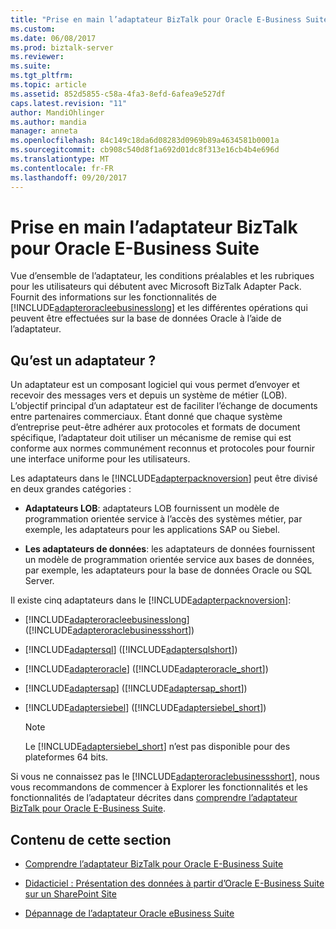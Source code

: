 ```yaml
---
title: "Prise en main l’adaptateur BizTalk pour Oracle E-Business Suite | Documents Microsoft"
ms.custom: 
ms.date: 06/08/2017
ms.prod: biztalk-server
ms.reviewer: 
ms.suite: 
ms.tgt_pltfrm: 
ms.topic: article
ms.assetid: 852d5855-c58a-4fa3-8efd-6afea9e527df
caps.latest.revision: "11"
author: MandiOhlinger
ms.author: mandia
manager: anneta
ms.openlocfilehash: 84c149c18da6d08283d0969b89a4634581b0001a
ms.sourcegitcommit: cb908c540d8f1a692d01dc8f313e16cb4b4e696d
ms.translationtype: MT
ms.contentlocale: fr-FR
ms.lasthandoff: 09/20/2017
---
```

# <a name="get-started-with-the-biztalk-adapter-for-oracle-e-business-suite"></a>Prise en main l’adaptateur BizTalk pour Oracle E-Business Suite
Vue d’ensemble de l’adaptateur, les conditions préalables et les rubriques pour les utilisateurs qui débutent avec Microsoft BizTalk Adapter Pack. Fournit des informations sur les fonctionnalités de [!INCLUDE[adapteroracleebusinesslong](../../includes/adapteroracleebusinesslong-md.md)] et les différentes opérations qui peuvent être effectuées sur la base de données Oracle à l’aide de l’adaptateur.  
  
## <a name="what-is-an-adapter"></a>Qu’est un adaptateur ?  
  
 Un adaptateur est un composant logiciel qui vous permet d’envoyer et recevoir des messages vers et depuis un système de métier (LOB). L’objectif principal d’un adaptateur est de faciliter l’échange de documents entre partenaires commerciaux. Étant donné que chaque système d’entreprise peut-être adhérer aux protocoles et formats de document spécifique, l’adaptateur doit utiliser un mécanisme de remise qui est conforme aux normes communément reconnus et protocoles pour fournir une interface uniforme pour les utilisateurs.  
  
 Les adaptateurs dans le [!INCLUDE[adapterpacknoversion](../../includes/adapterpacknoversion-md.md)] peut être divisé en deux grandes catégories :  
  
-   **Adaptateurs LOB**: adaptateurs LOB fournissent un modèle de programmation orientée service à l’accès des systèmes métier, par exemple, les adaptateurs pour les applications SAP ou Siebel.  
  
-   **Les adaptateurs de données**: les adaptateurs de données fournissent un modèle de programmation orientée service aux bases de données, par exemple, les adaptateurs pour la base de données Oracle ou SQL Server.  
  
 Il existe cinq adaptateurs dans le [!INCLUDE[adapterpacknoversion](../../includes/adapterpacknoversion-md.md)]:  
  
-   [!INCLUDE[adapteroracleebusinesslong](../../includes/adapteroracleebusinesslong-md.md)] ([!INCLUDE[adapteroraclebusinessshort](../../includes/adapteroraclebusinessshort-md.md)])  
  
-   [!INCLUDE[adaptersql](../../includes/adaptersql-md.md)] ([!INCLUDE[adaptersqlshort](../../includes/adaptersqlshort-md.md)])  
  
-   [!INCLUDE[adapteroracle](../../includes/adapteroracle-md.md)] ([!INCLUDE[adapteroracle_short](../../includes/adapteroracle-short-md.md)])  
  
-   [!INCLUDE[adaptersap](../../includes/adaptersap-md.md)] ([!INCLUDE[adaptersap_short](../../includes/adaptersap-short-md.md)])  
  
-   [!INCLUDE[adaptersiebel](../../includes/adaptersiebel-md.md)] ([!INCLUDE[adaptersiebel_short](../../includes/adaptersiebel-short-md.md)])  
  
    > [!NOTE]
    >  Le [!INCLUDE[adaptersiebel_short](../../includes/adaptersiebel-short-md.md)] n’est pas disponible pour des plateformes 64 bits.  
  
 Si vous ne connaissez pas le [!INCLUDE[adapteroraclebusinessshort](../../includes/adapteroraclebusinessshort-md.md)], nous vous recommandons de commencer à Explorer les fonctionnalités et les fonctionnalités de l’adaptateur décrites dans [comprendre l’adaptateur BizTalk pour Oracle E-Business Suite](../../adapters-and-accelerators/adapter-oracle-ebs/understand-biztalk-adapter-for-oracle-e-business-suite.md).  
  
## <a name="in-this-section"></a>Contenu de cette section  
  
-   [Comprendre l’adaptateur BizTalk pour Oracle E-Business Suite](../../adapters-and-accelerators/adapter-oracle-ebs/understand-biztalk-adapter-for-oracle-e-business-suite.md)  
  
-   [Didacticiel : Présentation des données à partir d’Oracle E-Business Suite sur un SharePoint Site](Tutorial:%20Presenting%20Data%20from%20Oracle%20E-Business%20Suite%20on%20a%20SharePoint%20Site.md)
  
- [Dépannage de l’adaptateur Oracle eBusiness Suite](../../adapters-and-accelerators/adapter-oracle-ebs/troubleshooting-the-oracle-ebs-adapter.md)